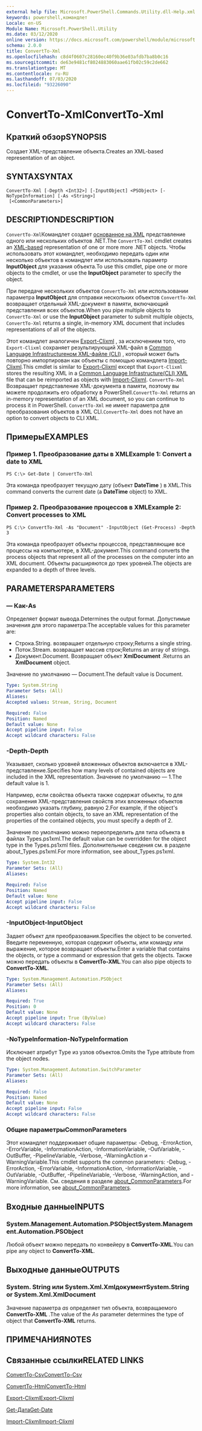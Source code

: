 ```yaml
---
external help file: Microsoft.PowerShell.Commands.Utility.dll-Help.xml
keywords: powershell,командлет
Locale: en-US
Module Name: Microsoft.PowerShell.Utility
ms.date: 03/12/2020
online version: https://docs.microsoft.com/powershell/module/microsoft.powershell.utility/convertto-xml?view=powershell-7&WT.mc_id=ps-gethelp
schema: 2.0.0
title: ConvertTo-Xml
ms.openlocfilehash: c8d4f0607c28160ec40f9b36e03afdb7ba8b0c16
ms.sourcegitcommit: de63e9481cf8024883060aae61fb02c59c2de662
ms.translationtype: MT
ms.contentlocale: ru-RU
ms.lasthandoff: 07/03/2020
ms.locfileid: "93226090"
---
```

# <span data-ttu-id="22906-103">ConvertTo-Xml</span><span class="sxs-lookup"><span data-stu-id="22906-103">ConvertTo-Xml</span></span>

## <span data-ttu-id="22906-104">Краткий обзор</span><span class="sxs-lookup"><span data-stu-id="22906-104">SYNOPSIS</span></span>
<span data-ttu-id="22906-105">Создает XML-представление объекта.</span><span class="sxs-lookup"><span data-stu-id="22906-105">Creates an XML-based representation of an object.</span></span>

## <span data-ttu-id="22906-106">SYNTAX</span><span class="sxs-lookup"><span data-stu-id="22906-106">SYNTAX</span></span>

```
ConvertTo-Xml [-Depth <Int32>] [-InputObject] <PSObject> [-NoTypeInformation] [-As <String>]
 [<CommonParameters>]
```

## <span data-ttu-id="22906-107">DESCRIPTION</span><span class="sxs-lookup"><span data-stu-id="22906-107">DESCRIPTION</span></span>

<span data-ttu-id="22906-108">`ConvertTo-Xml`Командлет создает [основанное на XML](/dotnet/api/system.xml.xmldocument) представление одного или нескольких объектов .NET.</span><span class="sxs-lookup"><span data-stu-id="22906-108">The `ConvertTo-Xml` cmdlet creates an [XML-based](/dotnet/api/system.xml.xmldocument) representation of one or more more .NET objects.</span></span> <span data-ttu-id="22906-109">Чтобы использовать этот командлет, необходимо передать один или несколько объектов в командлет или использовать параметр **InputObject** для указания объекта.</span><span class="sxs-lookup"><span data-stu-id="22906-109">To use this cmdlet, pipe one or more objects to the cmdlet, or use the **InputObject** parameter to specify the object.</span></span>

<span data-ttu-id="22906-110">При передаче нескольких объектов `ConvertTo-Xml` или использовании параметра **InputObject** для отправки нескольких объектов `ConvertTo-Xml` возвращает отдельный XML-документ в памяти, включающий представления всех объектов.</span><span class="sxs-lookup"><span data-stu-id="22906-110">When you pipe multiple objects to `ConvertTo-Xml` or use the **InputObject** parameter to submit multiple objects, `ConvertTo-Xml` returns a single, in-memory XML document that includes representations of all of the objects.</span></span>

<span data-ttu-id="22906-111">Этот командлет аналогичен [Export-Clixml](./Export-Clixml.md) , за исключением того, что `Export-Clixml` сохраняет результирующий XML-файл в [Common Language Infrastructureном XML-файле (CLI)](https://www.ecma-international.org/publications/standards/Ecma-335.htm) , который может быть повторно импортирован как объекты с помощью командлета [Import-Clixml](./Import-Clixml.md).</span><span class="sxs-lookup"><span data-stu-id="22906-111">This cmdlet is similar to [Export-Clixml](./Export-Clixml.md) except that `Export-Clixml` stores the resulting XML in a [Common Language Infrastructure(CLI) XML](https://www.ecma-international.org/publications/standards/Ecma-335.htm) file that can be reimported as objects with [Import-Clixml](./Import-Clixml.md).</span></span> <span data-ttu-id="22906-112">`ConvertTo-Xml` Возвращает представление XML-документа в памяти, поэтому вы можете продолжить его обработку в PowerShell.</span><span class="sxs-lookup"><span data-stu-id="22906-112">`ConvertTo-Xml` returns an in-memory representation of an XML document, so you can continue to process it in PowerShell.</span></span> <span data-ttu-id="22906-113">`ConvertTo-Xml` не имеет параметра для преобразования объектов в XML CLI.</span><span class="sxs-lookup"><span data-stu-id="22906-113">`ConvertTo-Xml` does not have an option to convert objects to CLI XML.</span></span>

## <span data-ttu-id="22906-114">Примеры</span><span class="sxs-lookup"><span data-stu-id="22906-114">EXAMPLES</span></span>

### <span data-ttu-id="22906-115">Пример 1. Преобразование даты в XML</span><span class="sxs-lookup"><span data-stu-id="22906-115">Example 1: Convert a date to XML</span></span>

```
PS C:\> Get-Date | ConvertTo-Xml
```

<span data-ttu-id="22906-116">Эта команда преобразует текущую дату (объект **DateTime** ) в XML.</span><span class="sxs-lookup"><span data-stu-id="22906-116">This command converts the current date (a **DateTime** object) to XML.</span></span>

### <span data-ttu-id="22906-117">Пример 2. Преобразование процессов в XML</span><span class="sxs-lookup"><span data-stu-id="22906-117">Example 2: Convert processes to XML</span></span>

```
PS C:\> ConvertTo-Xml -As "Document" -InputObject (Get-Process) -Depth 3
```

<span data-ttu-id="22906-118">Эта команда преобразует объекты процессов, представляющие все процессы на компьютере, в XML-документ.</span><span class="sxs-lookup"><span data-stu-id="22906-118">This command converts the process objects that represent all of the processes on the computer into an XML document.</span></span> <span data-ttu-id="22906-119">Объекты расширяются до трех уровней.</span><span class="sxs-lookup"><span data-stu-id="22906-119">The objects are expanded to a depth of three levels.</span></span>

## <span data-ttu-id="22906-120">PARAMETERS</span><span class="sxs-lookup"><span data-stu-id="22906-120">PARAMETERS</span></span>

### <span data-ttu-id="22906-121">— Как</span><span class="sxs-lookup"><span data-stu-id="22906-121">-As</span></span>

<span data-ttu-id="22906-122">Определяет формат вывода.</span><span class="sxs-lookup"><span data-stu-id="22906-122">Determines the output format.</span></span>
<span data-ttu-id="22906-123">Допустимые значения для этого параметра:</span><span class="sxs-lookup"><span data-stu-id="22906-123">The acceptable values for this parameter are:</span></span>

- <span data-ttu-id="22906-124">Строка.</span><span class="sxs-lookup"><span data-stu-id="22906-124">String.</span></span>
<span data-ttu-id="22906-125">возвращает отдельную строку;</span><span class="sxs-lookup"><span data-stu-id="22906-125">Returns a single string.</span></span>
- <span data-ttu-id="22906-126">Поток.</span><span class="sxs-lookup"><span data-stu-id="22906-126">Stream.</span></span>
<span data-ttu-id="22906-127">возвращает массив строк;</span><span class="sxs-lookup"><span data-stu-id="22906-127">Returns an array of strings.</span></span>
- <span data-ttu-id="22906-128">Документ.</span><span class="sxs-lookup"><span data-stu-id="22906-128">Document.</span></span>
<span data-ttu-id="22906-129">Возвращает объект **XmlDocument** .</span><span class="sxs-lookup"><span data-stu-id="22906-129">Returns an **XmlDocument** object.</span></span>

<span data-ttu-id="22906-130">Значение по умолчанию — Document.</span><span class="sxs-lookup"><span data-stu-id="22906-130">The default value is Document.</span></span>

```yaml
Type: System.String
Parameter Sets: (All)
Aliases:
Accepted values: Stream, String, Document

Required: False
Position: Named
Default value: None
Accept pipeline input: False
Accept wildcard characters: False
```

### <span data-ttu-id="22906-131">-Depth</span><span class="sxs-lookup"><span data-stu-id="22906-131">-Depth</span></span>

<span data-ttu-id="22906-132">Указывает, сколько уровней вложенных объектов включается в XML-представление.</span><span class="sxs-lookup"><span data-stu-id="22906-132">Specifies how many levels of contained objects are included in the XML representation.</span></span> <span data-ttu-id="22906-133">Значение по умолчанию — 1.</span><span class="sxs-lookup"><span data-stu-id="22906-133">The default value is 1.</span></span>

<span data-ttu-id="22906-134">Например, если свойства объекта также содержат объекты, то для сохранения XML-представления свойств этих вложенных объектов необходимо указать глубину, равную 2.</span><span class="sxs-lookup"><span data-stu-id="22906-134">For example, if the object's properties also contain objects, to save an XML representation of the properties of the contained objects, you must specify a depth of 2.</span></span>

<span data-ttu-id="22906-135">Значение по умолчанию можно переопределить для типа объекта в файлах Types.ps1xml.</span><span class="sxs-lookup"><span data-stu-id="22906-135">The default value can be overridden for the object type in the Types.ps1xml files.</span></span> <span data-ttu-id="22906-136">Дополнительные сведения см. в разделе about_Types.ps1xml.</span><span class="sxs-lookup"><span data-stu-id="22906-136">For more information, see about_Types.ps1xml.</span></span>

```yaml
Type: System.Int32
Parameter Sets: (All)
Aliases:

Required: False
Position: Named
Default value: None
Accept pipeline input: False
Accept wildcard characters: False
```

### <span data-ttu-id="22906-137">-InputObject</span><span class="sxs-lookup"><span data-stu-id="22906-137">-InputObject</span></span>

<span data-ttu-id="22906-138">Задает объект для преобразования.</span><span class="sxs-lookup"><span data-stu-id="22906-138">Specifies the object to be converted.</span></span> <span data-ttu-id="22906-139">Введите переменную, которая содержит объекты, или команду или выражение, которое возвращает объекты.</span><span class="sxs-lookup"><span data-stu-id="22906-139">Enter a variable that contains the objects, or type a command or expression that gets the objects.</span></span> <span data-ttu-id="22906-140">Также можно передать объекты в **ConvertTo-XML**.</span><span class="sxs-lookup"><span data-stu-id="22906-140">You can also pipe objects to **ConvertTo-XML**.</span></span>

```yaml
Type: System.Management.Automation.PSObject
Parameter Sets: (All)
Aliases:

Required: True
Position: 0
Default value: None
Accept pipeline input: True (ByValue)
Accept wildcard characters: False
```

### <span data-ttu-id="22906-141">-NoTypeInformation</span><span class="sxs-lookup"><span data-stu-id="22906-141">-NoTypeInformation</span></span>

<span data-ttu-id="22906-142">Исключает атрибут Type из узлов объектов.</span><span class="sxs-lookup"><span data-stu-id="22906-142">Omits the Type attribute from the object nodes.</span></span>

```yaml
Type: System.Management.Automation.SwitchParameter
Parameter Sets: (All)
Aliases:

Required: False
Position: Named
Default value: None
Accept pipeline input: False
Accept wildcard characters: False
```

### <span data-ttu-id="22906-143">Общие параметры</span><span class="sxs-lookup"><span data-stu-id="22906-143">CommonParameters</span></span>

<span data-ttu-id="22906-144">Этот командлет поддерживает общие параметры: -Debug, -ErrorAction, -ErrorVariable, -InformationAction, -InformationVariable, -OutVariable, -OutBuffer, -PipelineVariable, -Verbose, -WarningAction и -WarningVariable.</span><span class="sxs-lookup"><span data-stu-id="22906-144">This cmdlet supports the common parameters: -Debug, -ErrorAction, -ErrorVariable, -InformationAction, -InformationVariable, -OutVariable, -OutBuffer, -PipelineVariable, -Verbose, -WarningAction, and -WarningVariable.</span></span> <span data-ttu-id="22906-145">См. сведения в разделе [about_CommonParameters](https://go.microsoft.com/fwlink/?LinkID=113216).</span><span class="sxs-lookup"><span data-stu-id="22906-145">For more information, see [about_CommonParameters](https://go.microsoft.com/fwlink/?LinkID=113216).</span></span>

## <span data-ttu-id="22906-146">Входные данные</span><span class="sxs-lookup"><span data-stu-id="22906-146">INPUTS</span></span>

### <span data-ttu-id="22906-147">System.Management.Automation.PSObject</span><span class="sxs-lookup"><span data-stu-id="22906-147">System.Management.Automation.PSObject</span></span>

<span data-ttu-id="22906-148">Любой объект можно передать по конвейеру в **ConvertTo-XML**.</span><span class="sxs-lookup"><span data-stu-id="22906-148">You can pipe any object to **ConvertTo-XML**.</span></span>

## <span data-ttu-id="22906-149">Выходные данные</span><span class="sxs-lookup"><span data-stu-id="22906-149">OUTPUTS</span></span>

### <span data-ttu-id="22906-150">System. String или System.Xml.Xmlдокумент</span><span class="sxs-lookup"><span data-stu-id="22906-150">System.String or System.Xml.XmlDocument</span></span>

<span data-ttu-id="22906-151">Значение параметра *as* определяет тип объекта, возвращаемого **ConvertTo-XML** .</span><span class="sxs-lookup"><span data-stu-id="22906-151">The value of the *As* parameter determines the type of object that **ConvertTo-XML** returns.</span></span>

## <span data-ttu-id="22906-152">ПРИМЕЧАНИЯ</span><span class="sxs-lookup"><span data-stu-id="22906-152">NOTES</span></span>

## <span data-ttu-id="22906-153">Связанные ссылки</span><span class="sxs-lookup"><span data-stu-id="22906-153">RELATED LINKS</span></span>

[<span data-ttu-id="22906-154">ConvertTo-Csv</span><span class="sxs-lookup"><span data-stu-id="22906-154">ConvertTo-Csv</span></span>](ConvertTo-Csv.md)

[<span data-ttu-id="22906-155">ConvertTo-Html</span><span class="sxs-lookup"><span data-stu-id="22906-155">ConvertTo-Html</span></span>](ConvertTo-Html.md)

[<span data-ttu-id="22906-156">Export-Clixml</span><span class="sxs-lookup"><span data-stu-id="22906-156">Export-Clixml</span></span>](Export-Clixml.md)

[<span data-ttu-id="22906-157">Get-Дата</span><span class="sxs-lookup"><span data-stu-id="22906-157">Get-Date</span></span>](Get-Date.md)

[<span data-ttu-id="22906-158">Import-Clixml</span><span class="sxs-lookup"><span data-stu-id="22906-158">Import-Clixml</span></span>](Import-Clixml.md)
